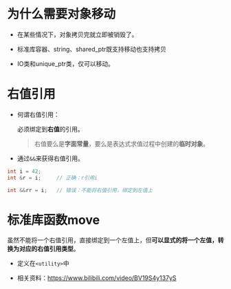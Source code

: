 # 为什么需要对象移动

- 在某些情况下，对象拷贝完就立即被销毁了。

  

- 标准库容器、string、shared_ptr既支持移动也支持拷贝
- IO类和unique_ptr类，仅可以移动。



# 右值引用

- 何谓右值引用：

  必须绑定到**右值**的引用。

  >右值要么是**字面常量**，要么是表达式求值过程中创建的**临时对象**。

- 通过`&&`来获得右值引用。



```C++
int i = 42;
int &r = i;		// 正确：r引用i

int &&rr = i;	// 错误：不能将右值引用，绑定到左值上
```



# 标准库函数move

虽然不能将一个右值引用，直接绑定到一个左值上，但**可以显式的将一个左值，转换为对应的右值引用类型**。



- 定义在`<utility>`中



- 相关资料：https://www.bilibili.com/video/BV19S4y137yS

  